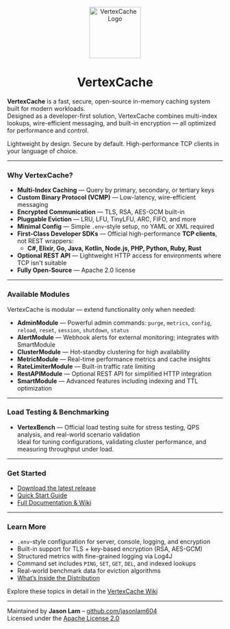 <p align="center">
  <img src="https://github.com/jasonlam604/VertexCache/blob/main/etc/assets/vertexcache-logo-192x192.png" alt="VertexCache Logo" width="120" height="120"/>
</p>

<h1 align="center">VertexCache</h1>

**VertexCache** is a fast, secure, open-source in-memory caching system built for modern workloads.  
Designed as a developer-first solution, VertexCache combines multi-index lookups, wire-efficient messaging, and built-in encryption — all optimized for performance and control.

Lightweight by design. Secure by default. High-performance TCP clients in your language of choice.

---

### Why VertexCache?

- **Multi-Index Caching** — Query by primary, secondary, or tertiary keys
- **Custom Binary Protocol (VCMP)** — Low-latency, wire-efficient messaging
- **Encrypted Communication** — TLS, RSA, AES-GCM built-in
- **Pluggable Eviction** — LRU, LFU, TinyLFU, ARC, FIFO, and more
- **Minimal Config** — Simple `.env`-style setup, no YAML or XML required
- **First-Class Developer SDKs** — Official high-performance **TCP clients**, not REST wrappers:
  - **C#, Elixir, Go, Java, Kotlin, Node.js, PHP, Python, Ruby, Rust**
- **Optional REST API** — Lightweight HTTP access for environments where TCP isn't suitable
- **Fully Open-Source** — Apache 2.0 license

---

### Available Modules

VertexCache is modular — extend functionality only when needed:

- **AdminModule** — Powerful admin commands: `purge`, `metrics`, `config`, `reload`, `reset`, `session`, `shutdown`, `status`
- **AlertModule** — Webhook alerts for external monitoring; integrates with SmartModule
- **ClusterModule** — Hot-standby clustering for high availability
- **MetricModule** — Real-time performance metrics and cache insights
- **RateLimiterModule** — Built-in traffic rate limiting
- **RestAPIModule** — Optional REST API for simplified HTTP integration
- **SmartModule** — Advanced features including indexing and TTL optimization

---

### Load Testing & Benchmarking

- **VertexBench** — Official load testing suite for stress testing, QPS analysis, and real-world scenario validation  
Ideal for tuning configurations, validating cluster performance, and measuring throughput under load.

---

### Get Started

- [Download the latest release](https://github.com/jasonlam604/VertexCache/releases)
- [Quick Start Guide](https://github.com/vertexcache/VertexCache/wiki/Quick-Start-Guide)
- [Full Documentation & Wiki](https://github.com/vertexcache/VertexCache/wiki)

---

### Learn More

- `.env`-style configuration for server, console, logging, and encryption
- Built-in support for TLS + key-based encryption (RSA, AES-GCM)
- Structured metrics with fine-grained logging via Log4J
- Command set includes `PING`, `SET`, `GET`, `DEL`, and indexed lookups
- Real-world benchmark data for eviction algorithms
- [What’s Inside the Distribution](https://github.com/VertexCache/VertexCache/wiki/Installation#Whats-Inside)

Explore these topics in detail in the [VertexCache Wiki](https://github.com/vertexcache/VertexCache/wiki)

---

Maintained by **Jason Lam** – [github.com/jasonlam604](https://github.com/jasonlam604)  
Licensed under the [Apache License 2.0](https://github.com/VertexCache/VertexCache/blob/main/LICENSE)
